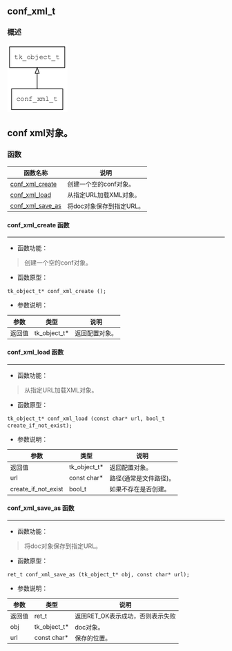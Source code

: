 ## conf\_xml\_t
### 概述
![image](images/conf_xml_t_0.png)

conf xml对象。
----------------------------------
### 函数
<p id="conf_xml_t_methods">

| 函数名称 | 说明 | 
| -------- | ------------ | 
| <a href="#conf_xml_t_conf_xml_create">conf\_xml\_create</a> | 创建一个空的conf对象。 |
| <a href="#conf_xml_t_conf_xml_load">conf\_xml\_load</a> | 从指定URL加载XML对象。 |
| <a href="#conf_xml_t_conf_xml_save_as">conf\_xml\_save\_as</a> | 将doc对象保存到指定URL。 |
#### conf\_xml\_create 函数
-----------------------

* 函数功能：

> <p id="conf_xml_t_conf_xml_create">创建一个空的conf对象。

* 函数原型：

```
tk_object_t* conf_xml_create ();
```

* 参数说明：

| 参数 | 类型 | 说明 |
| -------- | ----- | --------- |
| 返回值 | tk\_object\_t* | 返回配置对象。 |
#### conf\_xml\_load 函数
-----------------------

* 函数功能：

> <p id="conf_xml_t_conf_xml_load">从指定URL加载XML对象。

* 函数原型：

```
tk_object_t* conf_xml_load (const char* url, bool_t create_if_not_exist);
```

* 参数说明：

| 参数 | 类型 | 说明 |
| -------- | ----- | --------- |
| 返回值 | tk\_object\_t* | 返回配置对象。 |
| url | const char* | 路径(通常是文件路径)。 |
| create\_if\_not\_exist | bool\_t | 如果不存在是否创建。 |
#### conf\_xml\_save\_as 函数
-----------------------

* 函数功能：

> <p id="conf_xml_t_conf_xml_save_as">将doc对象保存到指定URL。

* 函数原型：

```
ret_t conf_xml_save_as (tk_object_t* obj, const char* url);
```

* 参数说明：

| 参数 | 类型 | 说明 |
| -------- | ----- | --------- |
| 返回值 | ret\_t | 返回RET\_OK表示成功，否则表示失败 |
| obj | tk\_object\_t* | doc对象。 |
| url | const char* | 保存的位置。 |
